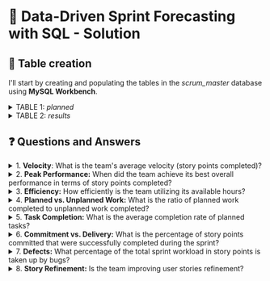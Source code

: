 # 📌 Data-Driven Sprint Forecasting with SQL - Solution

## 📝 Table creation

I'll start by creating and populating the tables in the _scrum_master_ database using **MySQL Workbench**.

<details>
  <summary>TABLE 1: <i>planned</i></summary>
  
````sql
CREATE TABLE scrum_master.planned (
  sprint_id INT NOT NULL,
  team_hours INT NOT NULL,
  planned_issues INT NOT NULL,
  planned_sp INT NOT NULL,
  PRIMARY KEY (sprint_id)
);

INSERT INTO scrum_master.planned (
  sprint_id,
  team_hours,
  planned_issues,
  planned_sp
  )
VALUES
  (41, 535, 16, 104),
  (42, 513, 16, 108),
  (43, 374, 12, 80),
  (44, 411, 14, 89),
  (45, 397, 14, 95),
  (46, 437, 16, 98),
  (47, 435, 17, 112),
  (48, 334, 14, 82),
  (49, 453, 19, 105),
  (50, 527, 23, 123),
  (51, 343, 16, 98),
  (52, 399, 19, 120),
  (53, 402, 20, 115),
  (54, 314, 16, 83),
  (55, 520, 21, 107),
  (56, 535, 23, 102),
  (57, 378, 19, 79),
  (58, 311, 14, 77),
  (59, 549, 21, 103),
  (60, 522, 21, 113),
  (61, 515, 26, 136),
  (62, 449, 19, 84),
  (63, 509, 18, 65),
  (64, 394, 13, 57),
  (65, 431, 17, 67),
  (66, 364, 11, 61);
````

</details>

<details>
  <summary>TABLE 2: <i>results</i></summary>
  
````sql
 CREATE TABLE scrum_master.results (
  sprint_id INT NOT NULL,
  planned_issues_done INT NOT NULL,
  unplanned_issues_done INT NOT NULL,
  bugs_issues INT NOT NULL,
  planned_sp_done INT NOT NULL,
  unplanned_sp_done INT NOT NULL,
  bugs_sp INT NOT NULL,
  PRIMARY KEY (sprint_id)
);

INSERT INTO scrum_master.results (
  sprint_id,
  planned_issues_done,
  unplanned_issues_done,
  bugs_issues,
  planned_sp_done,
  unplanned_sp_done,
  bugs_sp
  )
VALUES
  (41, 10, 7, 0, 63, 28, 0),
  (42, 11, 6, 1, 64, 25, 3),
  (43, 11, 6, 2, 45, 22, 5),
  (44, 11, 8, 1, 48, 27, 2),
  (45, 12, 5, 3, 59, 15, 6),
  (46, 8, 4, 1, 65, 19, 8),
  (47, 12, 4, 2, 71, 14, 3),
  (48, 13, 6, 4, 58, 9, 12),
  (49, 8, 8, 5, 75, 17, 12),
  (50, 16, 4, 5, 81, 29, 15),
  (51, 10, 5, 3, 48, 25, 14),
  (52, 16, 2, 2, 80, 6, 6),
  (53, 17, 3, 4, 76, 13, 8),
  (54, 14, 4, 6, 59, 12, 8),
  (55, 18, 3, 4, 102, 17, 12),
  (56, 20, 4, 1, 96, 23, 5),
  (57, 16, 2, 4, 78, 23, 12),
  (58, 9, 2, 1, 64, 28, 3),
  (59, 15, 7, 5, 95, 23, 10),
  (60, 12, 4, 2, 78, 21, 8),
  (61, 21, 5, 3, 115, 22, 7),
  (62, 10, 3, 2, 54, 9, 5),
  (63, 6, 4, 1, 58, 14, 3),
  (64, 12, 3, 1, 52, 9, 6),
  (65, 8, 2, 3, 57, 6, 5),
  (66, 5, 2, 2, 57, 4, 6);
````
</details>

## ❓ Questions and Answers

<details>
  <summary>1. <b>Velocity</b>: What is the team's average velocity (story points completed)?</summary>
<br>

- Taking in account all the springs:

  ````sql
  SELECT COUNT(sprint_id) AS Sprints, ROUND(AVG(planned_sp_done + unplanned_sp_done)) AS Avg_SP_Done
  FROM results;
  ````
  ![image](https://github.com/user-attachments/assets/91a2acc2-8327-4a7f-990b-3be3a28e5c46)
  
  There are 26 sprints in total, and **the overall average story points done are 87**. 

- Considering only the last 5 sprints:

  ````sql
  SELECT ROUND(AVG(planned_sp_done + unplanned_sp_done)) AS Avg_SP_Done
  FROM results
  WHERE sprint_id >= (
      SELECT MAX(sprint_id) - 4
      FROM results
      );
  ````
  ![image](https://github.com/user-attachments/assets/713df9e7-f33e-4900-8575-92a781a7dda3)
  
  In this case, **the average story points done are 64**.

***

</details>
<details>
  <summary>2. <b>Peak Performance:</b> When did the team achieve its best overall performance in terms of story points completed?</summary>
<br>
  
- Taking in account all the springs:
  
  ````sql
  SELECT sprint_id AS Sprint, (planned_sp_done + unplanned_sp_done) AS Total_SP
  FROM results
  ORDER BY Total_SP DESC
  LIMIT 1;
  ````
  ![image](https://github.com/user-attachments/assets/425fe96b-e07c-48de-a49e-e214994a2616)
  
  The team achieved its best overall performance in **sprint 61 with 137 story points**.

- Considering only the last 5 sprints:
  
  ````sql
  SELECT sprint_id AS Sprint,  (planned_sp_done + unplanned_sp_done) AS Total_SP
  FROM results
  WHERE sprint_id >= (
    SELECT MAX(sprint_id) - 4
    FROM results
    )
  ORDER BY Total_SP DESC
  LIMIT 1;
  ````
  ![image](https://github.com/user-attachments/assets/043528a0-b16a-4d97-900a-4754bb904f95)
  
  Regarding only the last 5 sprints, the team achieved its best performance in **sprint 63 with 72 story points**.

***
</details>
<details>
  <summary>3. <b>Efficiency:</b> How efficiently is the team utilizing its available hours?</summary>
<br>

- First of all, I will calculate which sprints were the most and least efficient by dividing the total story points by the team hours. I'll also find the average efficiency.
  
   - **Min Effinciency**
      ````sql
      SELECT results.sprint_id AS sprint, ROUND((planned_sp_done + unplanned_sp_done) / (team_hours),3) AS Min_Efficiency
      FROM results
      JOIN planned ON results.sprint_id = planned.sprint_id
      GROUP BY sprint
      ORDER BY Min_Efficiency ASC
      LIMIT 1;
      ````
      ![image](https://github.com/user-attachments/assets/0efb3a71-5061-42db-8cab-f304a06be630)

       _Min efficiency_: At sprint 62, having 0.1403 story points per hour.
   
   - **Max Efficiency**
 
      ````sql
      SELECT results.sprint_id AS sprint, ROUND((planned_sp_done + unplanned_sp_done) / (team_hours),3) AS Max_Efficiency
      FROM results
      JOIN planned ON results.sprint_id = planned.sprint_id
      GROUP BY sprint
      ORDER BY Max_Efficiency DESC
      LIMIT 1;
      ````
      ![image](https://github.com/user-attachments/assets/c0b1c064-7fee-4cbe-aa9b-aae8a45946f1)
      
      _Max efficiency_: At sprint 58, having 0.296 story points per hour.
     
   - **Avg Efficiency** 

      ````sql
      SELECT ROUND(AVG(planned_sp_done + unplanned_sp_done) / AVG(team_hours), 3) AS Avg_Efficiency
      FROM results
      JOIN planned ON results.sprint_id = planned.sprint_id;
      ````
      ![image](https://github.com/user-attachments/assets/617d39a5-b08d-4a5a-ac98-2a4e2f4a7973)
      
      _Avg efficiency_: On average, the team does 0.199 story points per hour.

- I will calculate the efficiency variation using a subquery to determine the **standard deviation**.

  **If the deviation is positive**, it indicates that the sprint's efficiency is higher than the average efficiency. This means the sprint performed better than the overall average in terms of delivering story points per team hour.

  **If the deviation is negative**, it means the sprint's efficiency was lower than the average efficiency. This suggests that the sprint underperformed in terms of delivering story points per team hour. 

   - How did efficiency vary across **all sprints**? 
      
      ````sql
      SELECT results.sprint_id AS Sprint,
        ROUND(SUM(planned_sp_done + unplanned_sp_done) / SUM(team_hours),3) AS Efficiency,
        ROUND(SUM(planned_sp_done + unplanned_sp_done) / SUM(team_hours),3) - (
          SELECT ROUND(AVG(Efficiency),3)
          FROM (
            SELECT (AVG(planned_sp_done + unplanned_sp_done) / AVG(team_hours)) AS Efficiency
            FROM results
            JOIN planned ON results.sprint_id = planned.sprint_id
            GROUP BY results.sprint_id
          ) AS Sprint_Avg_Subquery) AS Std_Deviation
      FROM results
      JOIN planned ON results.sprint_id = planned.sprint_id
      GROUP BY results.sprint_id
      ORDER BY results.sprint_id ASC;
      ````
      ![image](https://github.com/user-attachments/assets/641ae03d-3dd8-41f2-847d-c990406f9f19)


   - To assess the team's performance, let's analyze their efficiency during the **past five sprints**: 
      
      ````sql
      SELECT results.sprint_id AS Sprint,
        ROUND(SUM(planned_sp_done + unplanned_sp_done) / SUM(team_hours),3) AS Efficiency,
        ROUND(SUM(planned_sp_done + unplanned_sp_done) / SUM(team_hours),3) - (
          SELECT ROUND(AVG(Efficiency),3)
          FROM (
            SELECT (AVG(planned_sp_done + unplanned_sp_done) / AVG(team_hours)) AS Efficiency
            FROM results
            JOIN planned ON results.sprint_id = planned.sprint_id
            GROUP BY results.sprint_id
          ) AS Sprint_Avg_Subquery) AS Std_Deviation
      FROM results
      JOIN planned ON results.sprint_id = planned.sprint_id
      GROUP BY results.sprint_id
      ORDER BY results.sprint_id DESC
      LIMIT 5;
      ````
      ![image](https://github.com/user-attachments/assets/5e7a880f-f8e5-45df-920c-5a38ca67d39d)


    Over the last 5 sprints, we've observed a **negative deviation**, indicating that **their performance is below the overall average**. Now as Scrum Master our duty will be to try to find out the reasons in order to improve the team's performance.
***
</details>

<details>
  <summary>4. <b>Planned vs. Unplanned Work:</b> What is the ratio of planned work completed to unplanned work completed?</summary>
<br>

   - **Issues comparison**
     
     - For all the sprints:

     ````sql
     SELECT ROUND((sum(planned_issues_done) / sum(planned_issues_done + unplanned_issues_done)) * 100, 2)
             AS '% issues planned', 
          	ROUND((sum(unplanned_issues_done) / sum(planned_issues_done + unplanned_issues_done)) * 100, 2)
             AS '% issues unplanned'
     FROM results;
     ````
     ![image](https://github.com/user-attachments/assets/ed764f74-3a35-407a-a882-92a33ce00c16)

     **Unplanned issues** represent 26.04% of the total work performed. 

     - For the last 5 sprints:


     ````sql
     SELECT ROUND((sum(planned_issues_done) / sum(planned_issues_done + unplanned_issues_done)) * 100, 2)
             AS '% issues planned', 
          	ROUND((sum(unplanned_issues_done) / sum(planned_issues_done + unplanned_issues_done)) * 100, 2)
             AS '% issues unplanned'
     FROM results
     WHERE sprint_id >= (
           SELECT MAX(sprint_id) - 4
           FROM results
           );
     ````
     ![image](https://github.com/user-attachments/assets/fe913f72-df27-4c34-b67c-01820ab2b15d)

     **Unplanned issues** comprised 25.45% of the total work during the last five sprints, which is just a bit lower than the average unplanned rate across all sprints.

   - **Story points comparison**
     
      - For all the sprints:

        ````sql
        SELECT ROUND((sum(planned_sp_done) / sum(planned_sp_done + unplanned_sp_done)) * 100, 2)
                  AS '% SP planned',
               ROUND((sum(unplanned_sp_done) / sum(planned_sp_done + unplanned_sp_done)) * 100, 2)
                  AS '% SP unplanned'
        FROM results;
        ````
        ![image](https://github.com/user-attachments/assets/c9d2797e-93e5-420e-ab09-df3646bab171)
  
        **Unplanned SP** represent 20.37% of the total work performed. 


      - For the last 5 sprints:

        ````sql
        SELECT ROUND((sum(planned_sp_done) / sum(planned_sp_done + unplanned_sp_done)) * 100, 2)
                AS '% SP planned', 
               ROUND((sum(unplanned_sp_done) / sum(planned_sp_done + unplanned_sp_done)) * 100, 2)
                AS '% SP unplanned'
        FROM results
        WHERE sprint_id >= (
              SELECT MAX(sprint_id) - 4
              FROM results);
        ````
        ![image](https://github.com/user-attachments/assets/97dee76d-bffb-4650-9bba-c90637f35c98)

        **Unplanned SP** accounted for 13.13% of the total work effort during the past five sprints. This rate is lower than the average unplanned percentage across all sprints, indicating a positive trend towards reduced unplanned work.

   - **Conclusion**

     Although if we look at the issues of the last five sprints it might seem that unplanned work has hardly been reduced, if we look at the story points we do observe a notable trend towards the reduction of this unplanned work.

</details>

<details>
  <summary>5. <b>Task Completion:</b> What is the average completion rate of planned tasks?</summary>
<br>

When the team plans the sprint, they commit to specific issues or story points. Here, I will measure how many of the committed issues or SP were actually completed.

  - I will calculate the average percentage of _planned issues done_ out of _planned issues_ for evey sprint to evaluate the team's consistency in completing planned work.
      
    ````sql
    SELECT results.sprint_id AS Sprint, planned_sp AS 'SP Planned', planned_sp_done AS 'SP Done', 
          ROUND(SUM(planned_sp_done) / SUM(planned_sp) * 100, 2) AS '% Done'
    FROM results
    JOIN planned ON results.sprint_id = planned.sprint_id
    GROUP BY Sprint;
    ````
    ![image](https://github.com/user-attachments/assets/bddf596e-e238-4355-9e4e-067d6f71ab1a)

  - Now I will calculate average percentage for all the sprints:
    ````sql
    SELECT ROUND((SUM(planned_sp_done) / SUM(planned_sp)) * 100 ,2) AS Avg_ratio
    FROM results
    JOIN planned ON results.sprint_id = planned.sprint_id;
    ````
    ![image](https://github.com/user-attachments/assets/671a185c-5191-401f-b3ef-4c1af39119b5)

    **Average completion rate for all the sprints is 73.00%.**

  - Now I will calculate average percentage for the last five sprints:

    ````sql
    SELECT ROUND((SUM(planned_sp_done) / SUM(planned_sp)) * 100 ,2) AS Avg_ratio
    FROM results
    JOIN planned ON results.sprint_id = planned.sprint_id
    WHERE results.sprint_id >= (
    		SELECT MAX(sprint_id) - 4
    		FROM results);
    ````
    ![image](https://github.com/user-attachments/assets/7c5d50b6-2eeb-4168-b6b6-e302d3ec7a69)

    **Average completion rate over the last five sprints is 83.23%.**

  - Then, I will calculate the average percentage for each of the last five sprints to observe whether the team's consistency trend increases or not from the average across all the sprints:
    ````sql
    
     SELECT results.sprint_id AS sprint, ROUND((SUM(planned_sp_done) / SUM(planned_sp)) * 100 ,2) AS total_done,
        ROUND((SUM(planned_sp_done) / SUM(planned_sp)) * 100 ,2) - (
          SELECT ROUND((SUM(planned_sp_done) / SUM(planned_sp)) * 100 ,2) AS total_done
          FROM results
          JOIN planned ON results.sprint_id = planned.sprint_id
          ) AS Deviation
     FROM results
     JOIN planned ON results.sprint_id = planned.sprint_id
     	WHERE results.sprint_id >= (
     		SELECT MAX(sprint_id) - 4
     		FROM results)
     GROUP BY sprint;
     ````
     ![image](https://github.com/user-attachments/assets/fa1f60c4-8b0a-431f-8b7c-7c15c7c926a2)

  - **Conclusion:**
    
     During the last few sprints, especially the last four, **there is a clear tendency to meet the initially planned story points**. For this reason, we can say that **the team is achieving greater compliance** with the commitment initially made in the sprint planning.

<br>
</details>

<details>
  <summary>6. <b>Commitment vs. Delivery:</b> What is the percentage of story points committed that were successfully completed during the sprint? </summary>
<br>
  
Unlike the previous question, we are going to calculate the **capacity compliance** that the team plans at the beginning of each sprint. That is, whether or not it has delivered the number of story points that it has committed to or planned during the sprint planning event. 

````sql

SELECT results.sprint_id AS Sprint, planned_sp AS Commited, (planned_sp_done + unplanned_sp_done) AS Delivered, 
    ROUND(((planned_sp_done + unplanned_sp_done) / planned_sp) * 100, 1) AS '% Compliance'
FROM results
JOIN planned 
ON results.sprint_id = planned.sprint_id
GROUP BY sprint;

````        
![image](https://github.com/user-attachments/assets/85ad48ab-5116-44bc-a294-3c0e88dd2375)

Our **sprint data reveals fluctuations in story point delivery**. While some sprints have fallen short of committed points, others have exceeded calculated capacity. As a Scrum Master, I'll investigate these discrepancies to identify underlying causes and implement corrective measures. This could involve refining estimation techniques, adjusting workload expectations, or addressing external factors impacting productivity. By aligning delivery with commitments, we can enhance team efficiency and predictability.

<br>
</details>
<details>
  <summary>7. <b>Defects:</b> What percentage of the total sprint workload in story points is taken up by bugs?</summary>
<br>
I'm going to calculate what percentage of our work is spent fixing bugs and technical debt. I'll look at all the story points we've done, both planned and unplanned, and see how many of those were for fixing problems.


````sql
SELECT results.sprint_id AS Sprint, planned_sp_done + unplanned_sp_done AS 'Total SP', bugs_sp AS 'Bugs (SP)',
  ROUND((bugs_sp / (planned_sp_done + unplanned_sp_done)) * 100,2) AS '%_Bugs' 
FROM results
JOIN planned
ON results.sprint_id = planned.sprint_id
GROUP BY Sprint;
````
![image](https://github.com/user-attachments/assets/aa3171cb-d81c-4535-b53d-c8bcb5207d0b)
<br>
</details>
<details>
  <summary>8. <b>Story Refinement:</b> Is the team improving user stories refinement?</summary>
<br>
I would like to know if the team is improving its issue refinement by being more accurate when estimating during the planning event. Our main objective is to reduce story point estimation per issue as much as possible. To track progress, I will calculate the average story points per issue in each sprint.

  - First, I will calculate the average ratio for all the sprints:
      
    ````sql
    SELECT ROUND(AVG(planned_sp / planned_issues),2) AS 'All sprints'
    FROM planned;
    ````
    ![image](https://github.com/user-attachments/assets/155b638c-8d45-443a-996c-a371d2f26959)

    On average, there have been **5.48** story points per planned issue in case we take in account all the sprints done.

  - Now I will calculate what is the ratio for each sprint:
    ````sql
    SELECT sprint_id AS Sprint, ROUND(AVG(planned_sp / planned_issues),2) AS Ratio
    FROM planned
    GROUP BY sprint;
    ````
    ![image](https://github.com/user-attachments/assets/17ed2cdb-f558-4b13-98f6-0b2a8505d9c1)


  - Then I will calculate average ratio for the first 5 sprints...
    ````sql
    SELECT ROUND(AVG(planned_sp / planned_issues),2) AS 'First 5 spr'
    FROM planned
    WHERE sprint_id >= (
    	SELECT MIN(sprint_id) + 4
    	FROM planned);
    ````
    ![image](https://github.com/user-attachments/assets/31b50e01-6384-4d26-b52c-386851e07017) <br>

    On average, there have been **5.28** story points per planned issue during the first 5 sprints.

  - ... and now for the last 5 sprints in order to compare them:
    ````sql
    SELECT ROUND(AVG(planned_sp / planned_issues),2) AS 'Last 5 spr'
    FROM planned
    WHERE sprint_id >= (
    	SELECT MAX(sprint_id) - 4
    	FROM planned);
    ````
    ![image](https://github.com/user-attachments/assets/9e9930f9-2129-4dfb-976d-5a3564134205)

    On average, there have been **4.38** story points per planned issue during the last 5 sprints.

  - **Conclusion:**<br>
    Based on the analysis of story point estimation across the first five sprints compared to the last five sprints, **we can conclude that the team is demonstrating improved proficiency in user story refinement**. While initial estimates were higher, we've observed a trend toward more accurate estimations. This is evidenced by a decrease in average story points per planned issue from 5.48 to 4.38, suggesting a better refinement of each user story.
<br>
</details>
